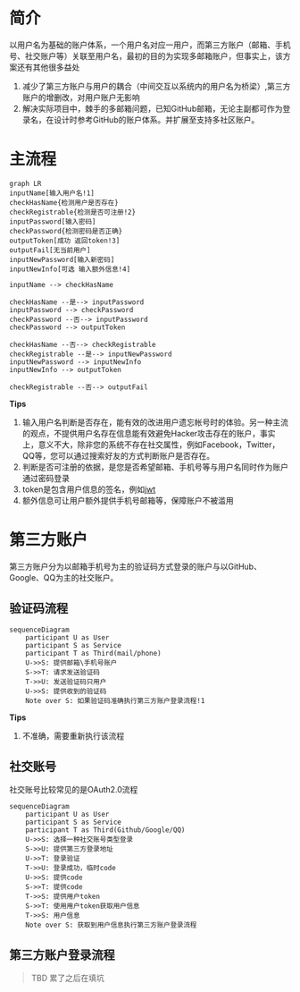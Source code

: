 # 简介
以用户名为基础的账户体系，一个用户名对应一用户，而第三方账户（邮箱、手机号、社交账户等）关联至用户名，最初的目的为实现多邮箱账户，但事实上，该方案还有其他很多益处
1. 减少了第三方账户与用户的耦合（中间交互以系统内的用户名为桥梁）,第三方账户的增删改，对用户账户无影响
2. 解决实际项目中，棘手的多邮箱问题，已知GitHub邮箱，无论主副都可作为登录名，在设计时参考GitHub的账户体系。并扩展至支持多社区账户。

# 主流程
```mermaid
graph LR
inputName[输入用户名!1]
checkHasName{检测用户是否存在}
checkRegistrable{检测是否可注册!2}
inputPassword[输入密码]
checkPassword{检测密码是否正确}
outputToken[成功 返回token!3]
outputFail[无当前用户]
inputNewPassword[输入新密码]
inputNewInfo[可选 输入额外信息!4]

inputName --> checkHasName

checkHasName --是--> inputPassword
inputPassword --> checkPassword
checkPassword --否--> inputPassword
checkPassword --> outputToken

checkHasName --否--> checkRegistrable
checkRegistrable --是--> inputNewPassword
inputNewPassword --> inputNewInfo
inputNewInfo --> outputToken

checkRegistrable --否--> outputFail
```
**Tips**   
1. 输入用户名判断是否存在，能有效的改进用户遗忘帐号时的体验。另一种主流的观点，不提供用户名存在信息能有效避免Hacker攻击存在的账户，事实上，意义不大，除非您的系统不存在社交属性，例如Facebook，Twitter，QQ等，您可以通过搜索好友的方式判断账户是否存在。
2. 判断是否可注册的依据，是您是否希望邮箱、手机号等与用户名同时作为账户通过密码登录
3. token是包含用户信息的签名，例如[jwt](https://jwt.io/)
4. 额外信息可让用户额外提供手机号邮箱等，保障账户不被滥用

# 第三方账户
 第三方账户分为以邮箱手机号为主的验证码方式登录的账户与以GitHub、Google、QQ为主的社交账户。

## 验证码流程
```mermaid
sequenceDiagram
    participant U as User
    participant S as Service
    participant T as Third(mail/phone)
    U->>S: 提供邮箱\手机号账户
    S->>T: 请求发送验证码
    T->>U: 发送验证码只用户
    U->>S: 提供收到的验证码
    Note over S: 如果验证码准确执行第三方账户登录流程!1
```
**Tips**   
1. 不准确，需要重新执行该流程

## 社交账号
社交账号比较常见的是OAuth2.0流程
```mermaid
sequenceDiagram
    participant U as User
    participant S as Service
    participant T as Third(Github/Google/QQ)
    U->>S: 选择一种社交账号类型登录
    S->>U: 提供第三方登录地址
    U->>T: 登录验证
    T->>U: 登录成功，临时code
    U->>S: 提供code
    S->>T: 提供code
    T->>S: 提供用户token
    S->>T: 使用用户token获取用户信息
    T->>S: 用户信息
    Note over S: 获取到用户信息执行第三方账户登录流程
```

## 第三方账户登录流程
> TBD 累了之后在填坑